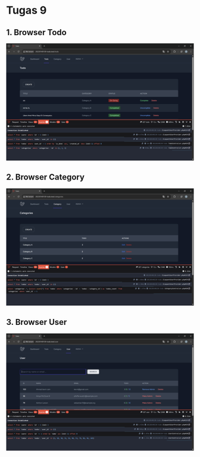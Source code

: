 # Tugas 9
 
 ## 1. Browser Todo
 
![alt text](<screenshot/tugas9/Browser Todo.png>)
 
 ## 2. Browser Category
 
![alt text](<screenshot/tugas9/Browser Category.png>)

 ## 3. Browser User

![alt text](<screenshot/tugas9/Browser User.png>)
